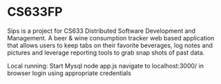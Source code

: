 # CS633FP
Sips is a project for CS633 Distributed Software Development and Management.
A beer &amp; wine consumption tracker web based application that allows users to keep tabs on their favorite beverages, log notes and pictures and leverage reporting tools to grab snap shots of past data.

Local running:
Start Mysql
node app.js
navigate to localhost:3000/ in browser
login using appropriate credentials
